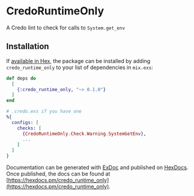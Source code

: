 # CredoRuntimeOnly

A Credo lint to check for calls to `System.get_env`

## Installation

If [available in Hex](https://hex.pm/docs/publish), the package can be installed
by adding `credo_runtime_only` to your list of dependencies in `mix.exs`:

```elixir
def deps do
  [
    {:credo_runtime_only, "~> 0.1.0"}
  ]
end
```

```elixir
# .credo.exs if you have one
%{
  configs: [
    checks: [
      {CredoRuntimeOnly.Check.Warning.SystemGetEnv},
      ...
    ]
  ]
}
```

Documentation can be generated with [ExDoc](https://github.com/elixir-lang/ex_doc)
and published on [HexDocs](https://hexdocs.pm). Once published, the docs can
be found at [https://hexdocs.pm/credo_runtime_only](https://hexdocs.pm/credo_runtime_only).

